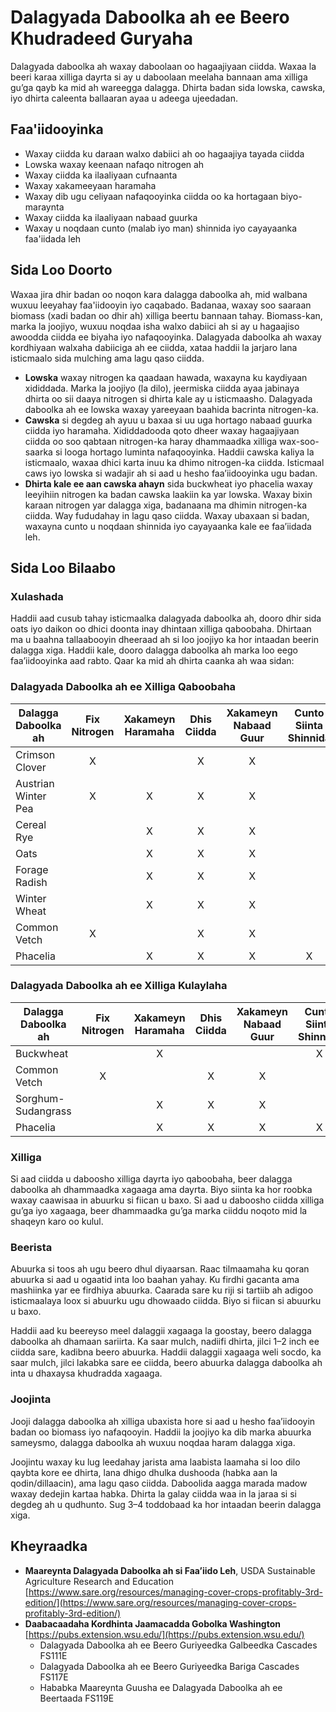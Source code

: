 # Dalagyada Daboolka ah ee Beero Khudradeed Guryaha

Dalagyada daboolka ah waxay daboolaan oo hagaajiyaan ciidda. Waxaa la beeri karaa xilliga dayrta si ay u daboolaan meelaha bannaan ama xilliga gu’ga qayb ka mid ah wareegga dalagga. Dhirta badan sida lowska, cawska, iyo dhirta caleenta ballaaran ayaa u adeega ujeedadan.

## Faa'iidooyinka

- Waxay ciidda ku daraan walxo dabiici ah oo hagaajiya tayada ciidda
- Lowska waxay keenaan nafaqo nitrogen ah
- Waxay ciidda ka ilaaliyaan cufnaanta
- Waxay xakameeyaan haramaha
- Waxay dib ugu celiyaan nafaqooyinka ciidda oo ka hortagaan biyo-maraynta
- Waxay ciidda ka ilaaliyaan nabaad guurka
- Waxay u noqdaan cunto (malab iyo man) shinnida iyo cayayaanka faa'iidada leh

## Sida Loo Doorto

Waxaa jira dhir badan oo noqon kara dalagga daboolka ah, mid walbana wuxuu leeyahay faa'iidooyin iyo caqabado. Badanaa, waxay soo saaraan biomass (xadi badan oo dhir ah) xilliga beertu bannaan tahay. Biomass-kan, marka la joojiyo, wuxuu noqdaa isha walxo dabiici ah si ay u hagaajiso awoodda ciidda ee biyaha iyo nafaqooyinka. Dalagyada daboolka ah waxay kordhiyaan walxaha dabiiciga ah ee ciidda, xataa haddii la jarjaro lana isticmaalo sida mulching ama lagu qaso ciidda.

- **Lowska** waxay nitrogen ka qaadaan hawada, waxayna ku kaydiyaan xididdada. Marka la joojiyo (la dilo), jeermiska ciidda ayaa jabinaya dhirta oo sii daaya nitrogen si dhirta kale ay u isticmaasho. Dalagyada daboolka ah ee lowska waxay yareeyaan baahida bacrinta nitrogen-ka.
- **Cawska** si degdeg ah ayuu u baxaa si uu uga hortago nabaad guurka ciidda iyo haramaha. Xididdadooda qoto dheer waxay hagaajiyaan ciidda oo soo qabtaan nitrogen-ka haray dhammaadka xilliga wax-soo-saarka si looga hortago luminta nafaqooyinka. Haddii cawska kaliya la isticmaalo, waxaa dhici karta inuu ka dhimo nitrogen-ka ciidda. Isticmaal caws iyo lowska si wadajir ah si aad u hesho faa’iidooyinka ugu badan.
- **Dhirta kale ee aan cawska ahayn** sida buckwheat iyo phacelia waxay leeyihiin nitrogen ka badan cawska laakiin ka yar lowska. Waxay bixin karaan nitrogen yar dalagga xiga, badanaana ma dhimin nitrogen-ka ciidda. Way fududahay in lagu qaso ciidda. Waxay ubaxaan si badan, waxayna cunto u noqdaan shinnida iyo cayayaanka kale ee faa’iidada leh.

## Sida Loo Bilaabo

### Xulashada

Haddii aad cusub tahay isticmaalka dalagyada daboolka ah, dooro dhir sida oats iyo daikon oo dhici doonta inay dhintaan xilliga qaboobaha. Dhirtaan ma u baahna tallaabooyin dheeraad ah si loo joojiyo ka hor intaadan beerin dalagga xiga. Haddii kale, dooro dalagga daboolka ah marka loo eego faa’iidooyinka aad rabto. Qaar ka mid ah dhirta caanka ah waa sidan:

### Dalagyada Daboolka ah ee Xilliga Qaboobaha

| Dalagga Daboolka ah | Fix Nitrogen | Xakameyn Haramaha | Dhis Ciidda | Xakameyn Nabaad Guur | Cunto Siinta Shinnida |
|---------------------|:------------:|:-----------------:|:-----------:|:--------------------:|:---------------------:|
| Crimson Clover      | X            |                   | X           | X                    |                       |
| Austrian Winter Pea | X            | X                 | X           | X                    |                       |
| Cereal Rye          |              | X                 | X           | X                    |                       |
| Oats                |              | X                 | X           | X                    |                       |
| Forage Radish       |              | X                 | X           | X                    |                       |
| Winter Wheat        |              | X                 | X           | X                    |                       |
| Common Vetch        | X            |                   | X           | X                    |                       |
| Phacelia            |              | X                 | X           | X                    | X                     |

### Dalagyada Daboolka ah ee Xilliga Kulaylaha

| Dalagga Daboolka ah | Fix Nitrogen | Xakameyn Haramaha | Dhis Ciidda | Xakameyn Nabaad Guur | Cunto Siinta Shinnida |
|---------------------|:------------:|:-----------------:|:-----------:|:--------------------:|:---------------------:|
| Buckwheat           |              | X                 |             |                      | X                     |
| Common Vetch        | X            |                   | X           | X                    |                       |
| Sorghum-Sudangrass  |              | X                 | X           | X                    |                       |
| Phacelia            |              | X                 | X           | X                    | X                     |

### Xilliga

Si aad ciidda u daboosho xilliga dayrta iyo qaboobaha, beer dalagga daboolka ah dhammaadka xagaaga ama dayrta. Biyo siinta ka hor roobka waxay caawisaa in abuurku si fiican u baxo. Si aad u daboosho ciidda xilliga gu’ga iyo xagaaga, beer dhammaadka gu’ga marka ciiddu noqoto mid la shaqeyn karo oo kulul.

### Beerista

Abuurka si toos ah ugu beero dhul diyaarsan. Raac tilmaamaha ku qoran abuurka si aad u ogaatid inta loo baahan yahay. Ku firdhi gacanta ama mashiinka yar ee firdhiya abuurka. Caarada sare ku riji si tartiib ah adigoo isticmaalaya loox si abuurku ugu dhowaado ciidda. Biyo si fiican si abuurku u baxo.

Haddii aad ku beereyso meel dalaggii xagaaga la goostay, beero dalagga daboolka ah dhamaan sariirta. Ka saar mulch, nadiifi dhirta, jilci 1–2 inch ee ciidda sare, kadibna beero abuurka. Haddii dalaggii xagaaga weli socdo, ka saar mulch, jilci lakabka sare ee ciidda, beero abuurka dalagga daboolka ah inta u dhaxaysa khudradda xagaaga.

### Joojinta

Jooji dalagga daboolka ah xilliga ubaxista hore si aad u hesho faa’iidooyin badan oo biomass iyo nafaqooyin. Haddii la joojiyo ka dib marka abuurka sameysmo, dalagga daboolka ah wuxuu noqdaa haram dalagga xiga.

Joojintu waxay ku lug leedahay jarista ama laabista laamaha si loo dilo qaybta kore ee dhirta, lana dhigo dhulka dushooda (habka aan la qodin/dillaacin), ama lagu qaso ciidda. Daboolida aagga marada madow waxay dedejin kartaa habka. Dhirta la galay ciidda waa in la jaraa si si degdeg ah u qudhunto. Sug 3–4 toddobaad ka hor intaadan beerin dalagga xiga.

## Kheyraadka

- **Maareynta Dalagyada Daboolka ah si Faa’iido Leh**, USDA Sustainable Agriculture Research and Education  
  [https://www.sare.org/resources/managing-cover-crops-profitably-3rd-edition/](https://www.sare.org/resources/managing-cover-crops-profitably-3rd-edition/)
- **Daabacaadaha Kordhinta Jaamacadda Gobolka Washington**  
  [https://pubs.extension.wsu.edu/](https://pubs.extension.wsu.edu/)
    - Dalagyada Daboolka ah ee Beero Guriyeedka Galbeedka Cascades FS111E
    - Dalagyada Daboolka ah ee Beero Guriyeedka Bariga Cascades FS117E
    - Hababka Maareynta Guusha ee Dalagyada Daboolka ah ee Beertaada FS119E
